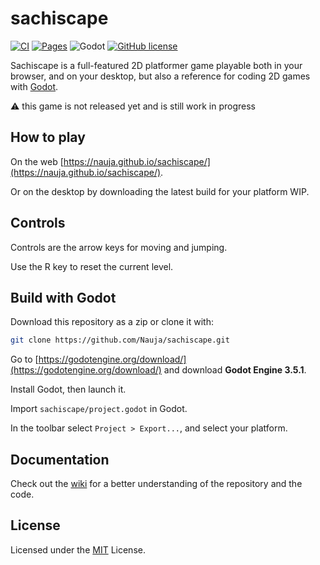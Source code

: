 # sachiscape

[![CI](https://github.com/Nauja/sachiscape/actions/workflows/CI.yml/badge.svg)](https://github.com/Nauja/sachiscape/actions/workflows/CI.yml)
[![Pages](https://github.com/Nauja/sachiscape/actions/workflows/pages/pages-build-deployment/badge.svg)](https://github.com/Nauja/sachiscape/actions/workflows/pages/pages-build-deployment)
![Godot](https://img.shields.io/badge/Godot-3.5.1-blue)
[![GitHub license](https://img.shields.io/badge/license-MIT-blue.svg)](https://raw.githubusercontent.com/Nauja/sachiscape/master/LICENSE)

Sachiscape is a full-featured 2D platformer game playable both in your browser, and on your desktop, but also a reference for coding 2D games with [Godot](https://godotengine.org/).

:warning: this game is not released yet and is still work in progress

## How to play

On the web [https://nauja.github.io/sachiscape/](https://nauja.github.io/sachiscape/).

Or on the desktop by downloading the latest build for your platform WIP.

## Controls

Controls are the arrow keys for moving and jumping.

Use the R key to reset the current level.

## Build with Godot

Download this repository as a zip or clone it with:

```bash
git clone https://github.com/Nauja/sachiscape.git
```

Go to [https://godotengine.org/download/](https://godotengine.org/download/) and download **Godot Engine 3.5.1**.

Install Godot, then launch it.

Import `sachiscape/project.godot` in Godot.

In the toolbar select `Project > Export...`, and select your platform.

## Documentation

Check out the [wiki](https://github.com/Nauja/sachiscape/wiki) for a better understanding of the repository and the code.

## License

Licensed under the [MIT](LICENSE) License.
